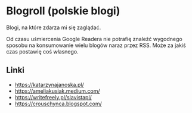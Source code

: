 # Blogroll (polskie blogi)

Blogi, na które zdarza mi się zaglądać.

Od czasu uśmiercenia Google Readera nie potrafię znaleźć wygodnego sposobu na konsumowanie wielu blogów naraz przez RSS. Może za jakiś czas postawię coś własnego.

## Linki

- https://katarzynajanoska.pl/
- https://ameliakusiak.medium.com/
- https://writefreely.pl/slavistapl/
- https://crouschynca.blogspot.com/
